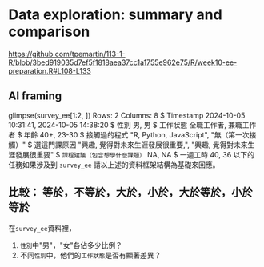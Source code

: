 # Data exploration: summary and comparison

<https://github.com/tpemartin/113-1-R/blob/3bed919035d7ef5f1818aea37cc1a1755e962e75/R/week10-ee-preparation.R#L108-L133>

## AI framing

glimpse(survey_ee[1:2, ])
Rows: 2
Columns: 8
$ Timestamp                      <dttm> 2024-10-05 10:31:41, 2024-10-05 14:38:20
$ 性別                           <fct> 男, 男
$ 工作狀態                       <fct> 全職工作者, 兼職工作者
$ 年齡                           <fct> 40+, 23-30
$ 接觸過的程式                   <chr> "R, Python, JavaScript", "無（第一次接觸）"
$ 選這門課原因                   <chr> "興趣, 覺得對未來生涯發展很重要,", "興趣, 覺得對未來生涯發展很重要"
$ `課程建議（包含想學什麼課題）` <chr> NA, NA
$ 一週工時                       <dbl> 40, 36
以下的任務如果涉及到 `survey_ee` 請以上述的資料框架結構為基礎來回應。

## 比較： 等於，不等於，大於，小於，大於等於，小於等於



在`survey_ee`資料裡，

  1. `性別`中"男"，"女"各佔多少比例？  
  2. 不同`性別`中，他們的`工作狀態`是否有顯著差異？